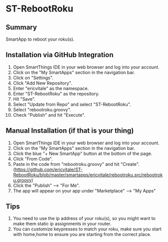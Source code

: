 # ST-RebootRoku

## Summary
SmartApp to reboot your roku(s).

## Installation via GitHub Integration
1. Open SmartThings IDE in your web browser and log into your account.
2. Click on the "My SmartApps" section in the navigation bar.
3. Click on "Settings".
4. Click "Add New Repository".
5. Enter "ericvitale" as the namespace.
6. Enter "ST-RebootRoku" as the repository.
7. Hit "Save".
8. Select "Update from Repo" and select "ST-RebootRoku".
9. Select "rebootroku.groovy".
10. Check "Publish" and hit "Execute".

## Manual Installation (if that is your thing)
1. Open SmartThings IDE in your web browser and log into your account.
2. Click on the "My SmartApps" section in the navigation bar.
3. Click the blue "+ New SmartApp" button at the bottom of the page.
4. Click "From Code".
5. Paste in the code from "rebootroku.groovy" and hit "Create". (https://github.com/ericvitale/ST-RebootRoku/blob/master/smartapps/ericvitale/rebootroku.src/rebootroku.groovy)
6. Click the "Publish" --> "For Me".
7. The app will appear on your app under "Marketplace" --> "My Apps"

## Tips
1. You need to use the ip address of your roku(s), so you might want to make them static ip assignments in your router.
2. You can customize keypresses to match your roku, make sure you start with home,home to ensure you are starting from the correct place.
